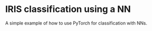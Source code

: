 # IRIS classification using a NN
A simple example of how to use PyTorch for classification with NNs.